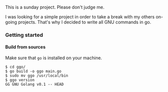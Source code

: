 This is a sunday project. Please don't judge me. 

I was looking for a simple project in order to take a break with my others on-going projects. That's why I decided to write all GNU commands in go. 

### Getting started

#### Build from sources

Make sure that `go` is installed on your machine.

```
$ cd ggo/
$ go build -o ggo main.go
$ sudo mv ggo /usr/local/bin
$ ggo version
GG GNU Golang v0.1 -- HEAD
```
